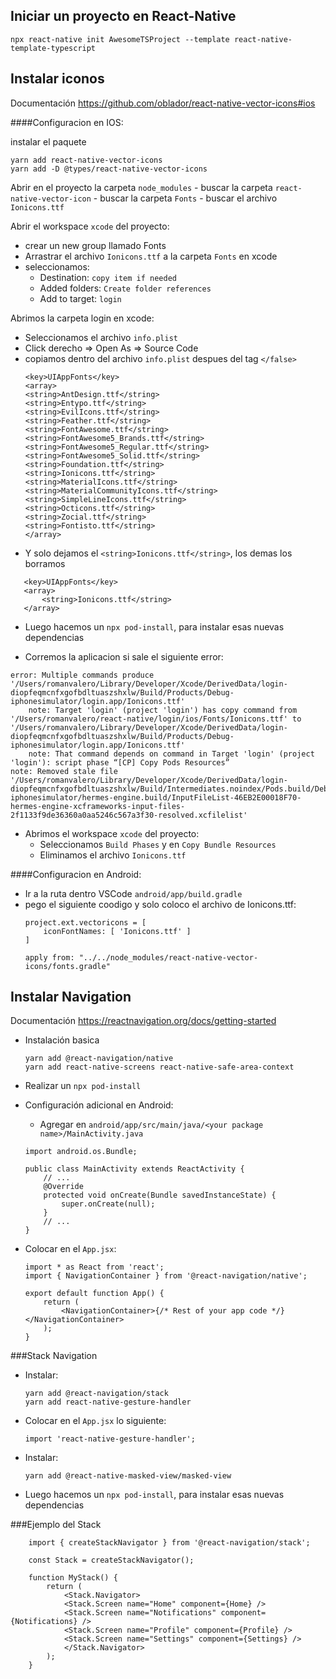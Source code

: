 

## Iniciar un proyecto en React-Native
```
npx react-native init AwesomeTSProject --template react-native-template-typescript

```

## Instalar iconos 

Documentación https://github.com/oblador/react-native-vector-icons#ios

####Configuracion en IOS:

instalar el paquete
```
yarn add react-native-vector-icons
yarn add -D @types/react-native-vector-icons
```
Abrir en el proyecto la carpeta `node_modules`
    - buscar la carpeta `react-native-vector-icon`
    - buscar la carpeta `Fonts`
    - buscar el archivo `Ionicons.ttf`

Abrir el workspace `xcode` del proyecto:
 - crear un new group llamado Fonts
 - Arrastrar el archivo `Ionicons.ttf` a la carpeta `Fonts` en xcode
 - seleccionamos: 
    - Destination: `copy item if needed`
    - Added folders: `Create folder references`
    - Add to target: `login`

Abrimos la carpeta login en xcode:
 - Seleccionamos el archivo `info.plist`
 - Click derecho => Open As => Source Code
 - copiamos dentro del archivo `info.plist` despues del tag `</false>`
    ```
    <key>UIAppFonts</key>
    <array>
    <string>AntDesign.ttf</string>
    <string>Entypo.ttf</string>
    <string>EvilIcons.ttf</string>
    <string>Feather.ttf</string>
    <string>FontAwesome.ttf</string>
    <string>FontAwesome5_Brands.ttf</string>
    <string>FontAwesome5_Regular.ttf</string>
    <string>FontAwesome5_Solid.ttf</string>
    <string>Foundation.ttf</string>
    <string>Ionicons.ttf</string>
    <string>MaterialIcons.ttf</string>
    <string>MaterialCommunityIcons.ttf</string>
    <string>SimpleLineIcons.ttf</string>
    <string>Octicons.ttf</string>
    <string>Zocial.ttf</string>
    <string>Fontisto.ttf</string>
    </array>

    ```
- Y solo dejamos el `<string>Ionicons.ttf</string>`, los demas los borramos

 ```
    <key>UIAppFonts</key>
    <array>
        <string>Ionicons.ttf</string>
    </array>
 ```

- Luego hacemos un `npx pod-install`, para instalar esas nuevas dependencias


- Corremos la aplicacion si sale el siguiente error:

```
error: Multiple commands produce '/Users/romanvalero/Library/Developer/Xcode/DerivedData/login-diopfeqmcnfxgofbdltuaszshxlw/Build/Products/Debug-iphonesimulator/login.app/Ionicons.ttf'
    note: Target 'login' (project 'login') has copy command from '/Users/romanvalero/react-native/login/ios/Fonts/Ionicons.ttf' to '/Users/romanvalero/Library/Developer/Xcode/DerivedData/login-diopfeqmcnfxgofbdltuaszshxlw/Build/Products/Debug-iphonesimulator/login.app/Ionicons.ttf'
    note: That command depends on command in Target 'login' (project 'login'): script phase “[CP] Copy Pods Resources”
note: Removed stale file '/Users/romanvalero/Library/Developer/Xcode/DerivedData/login-diopfeqmcnfxgofbdltuaszshxlw/Build/Intermediates.noindex/Pods.build/Debug-iphonesimulator/hermes-engine.build/InputFileList-46EB2E00018F70-hermes-engine-xcframeworks-input-files-2f1133f9de36360a0aa5246c567a3f30-resolved.xcfilelist'
```
- Abrimos el workspace `xcode` del proyecto:
    - Seleccionamos `Build Phases` y en `Copy Bundle Resources`
    - Eliminamos el archivo `Ionicons.ttf`
 


####Configuracion en Android:

- Ir a la ruta dentro VSCode `android/app/build.gradle`
- pego el siguiente coodigo y solo coloco el archivo de Ionicons.ttf:
    ```
    project.ext.vectoricons = [
        iconFontNames: [ 'Ionicons.ttf' ]
    ]

    apply from: "../../node_modules/react-native-vector-icons/fonts.gradle"
    ```

## Instalar Navigation 

Documentación https://reactnavigation.org/docs/getting-started

- Instalación basica
    ```
    yarn add @react-navigation/native
    yarn add react-native-screens react-native-safe-area-context
    ```
- Realizar un `npx pod-install`


- Configuración adicional en Android:
    - Agregar en `android/app/src/main/java/<your package name>/MainActivity.java`


    ```
    import android.os.Bundle;

    public class MainActivity extends ReactActivity {
        // ...
        @Override
        protected void onCreate(Bundle savedInstanceState) {
            super.onCreate(null);
        }
        // ...
    }
    ```

- Colocar en el `App.jsx`:
    ```
    import * as React from 'react';
    import { NavigationContainer } from '@react-navigation/native';

    export default function App() {
        return (
            <NavigationContainer>{/* Rest of your app code */}</NavigationContainer>
        );
    }
    ```

###Stack Navigation
- Instalar:
    ```
    yarn add @react-navigation/stack
    yarn add react-native-gesture-handler
    ```

- Colocar en el `App.jsx` lo siguiente:
    ```
    import 'react-native-gesture-handler';
    ```
- Instalar:
    ```
    yarn add @react-native-masked-view/masked-view
    ```
- Luego hacemos un `npx pod-install`, para instalar esas   nuevas dependencias

###Ejemplo del Stack

```
    import { createStackNavigator } from '@react-navigation/stack';

    const Stack = createStackNavigator();

    function MyStack() {
        return (
            <Stack.Navigator>
            <Stack.Screen name="Home" component={Home} />
            <Stack.Screen name="Notifications" component={Notifications} />
            <Stack.Screen name="Profile" component={Profile} />
            <Stack.Screen name="Settings" component={Settings} />
            </Stack.Navigator>
        );
    }
```




